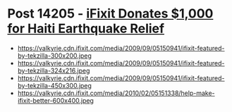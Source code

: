 # Post 14205 - [iFixit Donates $1,000 for Haiti Earthquake Relief](https://www.ifixit.com/News/14205/ifixit-donates-1000-for-haiti-earthquake-relief)

- https://valkyrie.cdn.ifixit.com/media/2009/09/05150941/ifixit-featured-by-tekzilla-300x200.jpeg
- https://valkyrie.cdn.ifixit.com/media/2009/09/05150941/ifixit-featured-by-tekzilla-324x216.jpeg
- https://valkyrie.cdn.ifixit.com/media/2009/09/05150941/ifixit-featured-by-tekzilla-450x300.jpeg
- https://valkyrie.cdn.ifixit.com/media/2010/02/05151338/help-make-ifixit-better-600x400.jpeg
